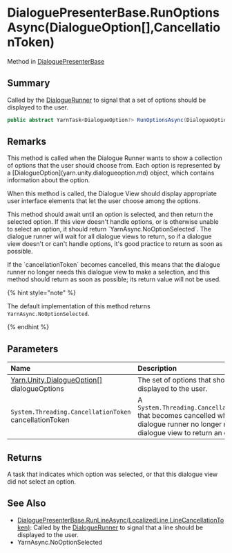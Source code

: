 # DialoguePresenterBase.RunOptionsAsync(DialogueOption[],CancellationToken)

Method in [DialoguePresenterBase](/docs/api/csharp/yarn.unity.dialoguepresenterbase.md)

## Summary


Called by the  [DialogueRunner](yarn.unity.dialoguerunner.md)  to signal that a set of
options should be displayed to the user.


```csharp
public abstract YarnTask<DialogueOption?> RunOptionsAsync(DialogueOption[] dialogueOptions, CancellationToken cancellationToken);
```

## Remarks

<p>This method is called when the Dialogue Runner wants to show a
collection of options that the user should choose from. Each option
is represented by a [DialogueOption](yarn.unity.dialogueoption.md) object, which
contains information about the option.</p> <p>When this method is called, the Dialogue View should display
appropriate user interface elements that let the user choose among
the options.</p> <p>This method should await until an option is selected, and then
return the selected option. If this view doesn't handle options, or
is otherwise unable to select an option, it should return `YarnAsync.NoOptionSelected`. The dialogue runner will wait
for all dialogue views to return, so if a dialogue view doesn't or
can't handle options, it's good practice to return as soon as
possible. 
</p> <p>If the `cancellationToken` becomes cancelled,
this means that the dialogue runner no longer needs this dialogue
view to make a selection, and this method should return as soon as
possible; its return value will not be used.
</p> <p>
{% hint style="note" %}

The default implementation of this method returns `YarnAsync.NoOptionSelected`. 

{% endhint %}
</p>

## Parameters

|Name|Description|
|:---|:---|
|[Yarn.Unity.DialogueOption\[\]](/docs/api/csharp/yarn.unity.dialogueoption.md) dialogueOptions|The set of options that should be displayed to the user.|
|`System.Threading.CancellationToken` cancellationToken|A  `System.Threading.CancellationToken`  that becomes cancelled when the dialogue runner no longer needs this dialogue view to return an option.|

## Returns

A task that indicates which option was selected, or that this dialogue view did not select an option.

## See Also

* [DialoguePresenterBase.RunLineAsync\(LocalizedLine,LineCancellationToken\)](/docs/api/csharp/yarn.unity.dialoguepresenterbase.runlineasync.md): Called by the  [DialogueRunner](yarn.unity.dialoguerunner.md)  to signal that a line should be displayed to the user.
* YarnAsync.NoOptionSelected

